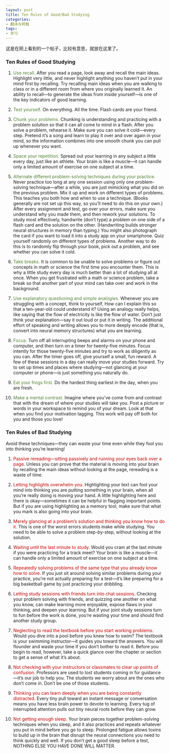```yaml
---
layout: post
title: Ten Rules of Good/Bad Studying
categories:
- 翻译与转载
tags:
- 学习
---
```


这是在网上看到的一个帖子，比较有意思，就放在这里了。

<style>
.good {
    color: #538135;
}
.bad {
    color: #C00000;
}
</style>

### Ten Rules of Good Studying

1. <span class="good">Use recall.</span> After you read a page, look away and recall the main ideas. Highlight very little, and never highlight anything you haven’t put in your mind first by recalling. Try recalling main ideas when you are walking to class or in a different room from where you originally learned it. An ability to recall—to generate the ideas from inside yourself—is one of the key indicators of good learning.

2. <span class="good">Test yourself.</span> On everything. All the time. Flash cards are your friend.

3. <span class="good">Chunk your problems.</span> Chunking is understanding and practicing with a problem solution so that it can all come to mind in a flash. After you solve a problem, rehearse it. Make sure you can solve it cold—every step. Pretend it’s a song and learn to play it over and over again in your mind, so the information combines into one smooth chunk you can pull up whenever you want.

4. <span class="good">Space your repetition.</span> Spread out your learning in any subject a little every day, just like an athlete. Your brain is like a muscle—it can handle only a limited amount of exercise on one subject at a time.

5. <span class="good">Alternate different problem-solving techniques during your practice.</span> Never practice too long at any one session using only one problem-solving technique—after a while, you are just mimicking what you did on the previous problem. Mix it up and work on different types of problems. This teaches you both how and when to use a technique. (Books generally are not set up this way, so you’ll need to do this on your own.) After every assignment and test, go over your errors, make sure you understand why you made them, and then rework your solutions. To study most effectively, handwrite (don’t type) a problem on one side of a flash card and the solution on the other. (Handwriting builds stronger neural structures in memory than typing.) You might also photograph the card if you want to load it into a study app on your smartphone. Quiz yourself randomly on different types of problems. Another way to do this is to randomly flip through your book, pick out a problem, and see whether you can solve it cold.

6. <span class="good">Take breaks.</span> It is common to be unable to solve problems or figure out concepts in math or science the first time you encounter them. This is why a little study every day is much better than a lot of studying all at once. When you get frustrated with a math or science problem, take a break so that another part of your mind can take over and work in the background.

7. <span class="good">Use explanatory questioning and simple analogies.</span> Whenever you are struggling with a concept, think to yourself, How can I explain this so that a ten-year-old could understand it? Using an analogy really helps, like saying that the flow of electricity is like the flow of water. Don’t just think your explanation—say it out loud or put it in writing. The additional effort of speaking and writing allows you to more deeply encode (that is, convert into neural memory structures) what you are learning.

8. <span class="good">Focus.</span> Turn off all interrupting beeps and alarms on your phone and computer, and then turn on a timer for twenty-five minutes. Focus intently for those twenty-five minutes and try to work as diligently as you can. After the timer goes off, give yourself a small, fun reward. A few of these sessions in a day can really move your studies forward. Try to set up times and places where studying—not glancing at your computer or phone—is just something you naturally do.

9. <span class="good">Eat your frogs first.</span> Do the hardest thing earliest in the day, when you are fresh.

10. <span class="good">Make a mental contrast.</span> Imagine where you’ve come from and contrast that with the dream of where your studies will take you. Post a picture or words in your workspace to remind you of your dream. Look at that when you find your motivation lagging. This work will pay off both for you and those you love!

### Ten Rules of Bad Studying

Avoid these techniques—they can waste your time even while they fool you into thinking you’re learning!

1. <span class="bad">Passive rereading—sitting passively and running your eyes back over a page.</span> Unless you can prove that the material is moving into your brain by recalling the main ideas without looking at the page, rereading is a waste of time.

2. <span class="bad">Letting highlights overwhelm you.</span> Highlighting your text can fool your mind into thinking you are putting something in your brain, when all you’re really doing is moving your hand. A little highlighting here and there is okay—sometimes it can be helpful in flagging important points. But if you are using highlighting as a memory tool, make sure that what you mark is also going into your brain.

3. <span class="bad">Merely glancing at a problem’s solution and thinking you know how to do it.</span> This is one of the worst errors students make while studying. You need to be able to solve a problem step-by-step, without looking at the solution.

4. <span class="bad">Waiting until the last minute to study.</span> Would you cram at the last minute if you were practicing for a track meet? Your brain is like a muscle—it can handle only a limited amount of exercise on one subject at a time.

5. <span class="bad">Repeatedly solving problems of the same type that you already know how to solve.</span> If you just sit around solving similar problems during your practice, you’re not actually preparing for a test—it’s like preparing for a big basketball game by just practicing your dribbling.

6. <span class="bad">Letting study sessions with friends turn into chat sessions.</span> Checking your problem solving with friends, and quizzing one another on what you know, can make learning more enjoyable, expose flaws in your thinking, and deepen your learning. But if your joint study sessions turn to fun before the work is done, you’re wasting your time and should find another study group.

7. <span class="bad">Neglecting to read the textbook before you start working problems.</span> Would you dive into a pool before you knew how to swim? The textbook is your swimming instructor—it guides you toward the answers. You will flounder and waste your time if you don’t bother to read it. Before you begin to read, however, take a quick glance over the chapter or section to get a sense of what it’s about.

8. <span class="bad">Not checking with your instructors or classmates to clear up points of confusion.</span> Professors are used to lost students coming in for guidance—it’s our job to help you. The students we worry about are the ones who don’t come in. Don’t be one of those students.

9. <span class="bad">Thinking you can learn deeply when you are being constantly distracted.</span> Every tiny pull toward an instant message or conversation means you have less brain power to devote to learning. Every tug of interrupted attention pulls out tiny neural roots before they can grow.

10. <span class="bad">Not getting enough sleep.</span> Your brain pieces together problem-solving techniques when you sleep, and it also practices and repeats whatever you put in mind before you go to sleep. Prolonged fatigue allows toxins to build up in the brain that disrupt the neural connections you need to think quickly and well. If you don’t get a good sleep before a test, NOTHING ELSE YOU HAVE DONE WILL MATTER.

